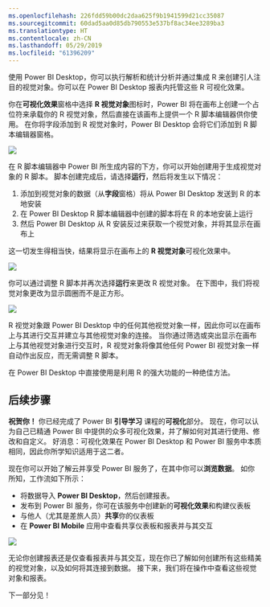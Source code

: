 ```yaml
---
ms.openlocfilehash: 226fdd59b00dc2daa625f9b1941599d21cc35087
ms.sourcegitcommit: 60dad5aa0d85db790553e537bf8ac34ee3289ba3
ms.translationtype: HT
ms.contentlocale: zh-CN
ms.lasthandoff: 05/29/2019
ms.locfileid: "61396209"
---
```

使用 Power BI Desktop，你可以执行解析和统计分析并通过集成 R 来创建引人注目的视觉对象。你可以在 Power BI Desktop 报表内托管这些 R 可视化效果。

你在**可视化效果**窗格中选择 **R 视觉对象**图标时，Power BI 将在画布上创建一个占位符来承载你的 R 视觉对象，然后直接在该画布上提供一个 R 脚本编辑器供你使用。 在你将字段添加到 R 视觉对象时，Power BI Desktop 会将它们添加到 R 脚本编辑器窗格。

![](media/3-11h-r-visual-integration/3-11h_1.png)

在 R 脚本编辑器中 Power BI 所生成内容的下方，你可以开始创建用于生成视觉对象的 R 脚本。 脚本创建完成后，请选择**运行**，然后将发生以下情况：

1. 添加到视觉对象的数据（从**字段**窗格）将从 Power BI Desktop 发送到 R 的本地安装
2. 在 Power BI Desktop R 脚本编辑器中创建的脚本将在 R 的本地安装上运行
3. 然后 Power BI Desktop 从 R 安装反过来获取一个视觉对象，并将其显示在画布上

这一切发生得相当快，结果将显示在画布上的 **R 视觉对象**可视化效果中。

![](media/3-11h-r-visual-integration/3-11h_2.png)

你可以通过调整 R 脚本并再次选择**运行**来更改 R 视觉对象。 在下图中，我们将视觉对象更改为显示圆圈而不是正方形。

![](media/3-11h-r-visual-integration/3-11h_3.png)

R 视觉对象跟 Power BI Desktop 中的任何其他视觉对象一样，因此你可以在画布上与其进行交互并建立与其他视觉对象的连接。 当你通过筛选或突出显示在画布上与其他视觉对象进行交互时，R 视觉对象将像其他任何 Power BI 视觉对象一样自动作出反应，而无需调整 R 脚本。

在 Power BI Desktop 中直接使用是利用 R 的强大功能的一种绝佳方法。

## <a name="next-steps"></a>后续步骤
**祝贺你！** 你已经完成了 Power BI **引导学习** 课程的**可视化**部分。 现在，你可以认为自己已精通 Power BI 中提供的众多可视化效果，并了解如何对其进行使用、修改和自定义。 好消息：可视化效果在 Power BI Desktop 和 Power BI 服务中本质相同，因此你所学知识适用于这二者。

现在你可以开始了解云并享受 Power BI 服务了，在其中你可以**浏览数据**。 如你所知，工作流如下所示：

* 将数据导入 **Power BI Desktop**，然后创建报表。
* 发布到 Power BI 服务，你可在该服务中创建新的**可视化效果**和构建仪表板
* 与他人（尤其是差旅人员）**共享**你的仪表板
* 在 **Power BI Mobile** 应用中查看共享仪表板和报表并与其交互

![](media/3-11h-r-visual-integration/c0a1_1.png)

无论你创建报表还是仅查看报表并与其交互，现在你已了解如何创建所有这些精美的视觉对象，以及如何将其连接到数据。 接下来，我们将在操作中查看这些视觉对象和报表。

下一部分见！

